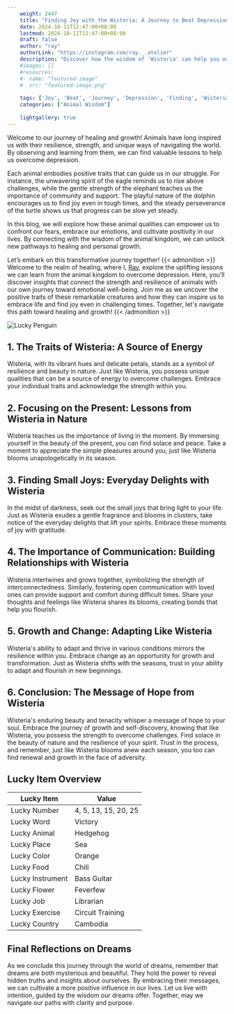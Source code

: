 ```yaml
---
    weight: 2447
    title: "Finding Joy with the Wisteria: A Journey to Beat Depression"  # Assuming 'title' column exists
    date: 2024-10-11T12:47:00+08:00
    lastmod: 2024-10-11T12:47:00+08:00
    draft: false
    author: "ray"
    authorLink: "https://instagram.com/ray._.atelier"
    description: "Discover how the wisdom of 'Wisteria' can help you overcome depression and find joy in your life journey."
    #images: []
    #resources:
    #- name: "featured-image"
    #  src: "featured-image.png"
    
    tags: ['Joy', 'Beat', 'Journey', 'Depression', 'Finding', 'Wisteria']
    categories: ["Animal Wisdom"]
    
    lightgallery: true
---
```

    
Welcome to our journey of healing and growth! Animals have long inspired us with their resilience, strength, and unique ways of navigating the world. By observing and learning from them, we can find valuable lessons to help us overcome depression.

Each animal embodies positive traits that can guide us in our struggle. For instance, the unwavering spirit of the eagle reminds us to rise above challenges, while the gentle strength of the elephant teaches us the importance of community and support. The playful nature of the dolphin encourages us to find joy even in tough times, and the steady perseverance of the turtle shows us that progress can be slow yet steady.

In this blog, we will explore how these animal qualities can empower us to confront our fears, embrace our emotions, and cultivate positivity in our lives. By connecting with the wisdom of the animal kingdom, we can unlock new pathways to healing and personal growth.

Let’s embark on this transformative journey together!
{{< admonition >}}
Welcome to the realm of healing, where I, [Ray](https://instagram.com/ray._.atelier), explore the uplifting lessons we can learn from the animal kingdom to overcome depression. Here, you’ll discover insights that connect the strength and resilience of animals with our own journey toward emotional well-being. Join me as we uncover the positive traits of these remarkable creatures and how they can inspire us to embrace life and find joy even in challenging times. Together, let's navigate this path toward healing and growth!
{{< /admonition >}}

![Lucky Penguin](https://cdn.pixabay.com/photo/2024/09/07/02/34/penguins-9028827_1280.jpg "Lucky Penguin")

## 1. The Traits of Wisteria: A Source of Energy
Wisteria, with its vibrant hues and delicate petals, stands as a symbol of resilience and beauty in nature. Just like Wisteria, you possess unique qualities that can be a source of energy to overcome challenges. Embrace your individual traits and acknowledge the strength within you.

## 2. Focusing on the Present: Lessons from Wisteria in Nature
Wisteria teaches us the importance of living in the moment. By immersing yourself in the beauty of the present, you can find solace and peace. Take a moment to appreciate the simple pleasures around you, just like Wisteria blooms unapologetically in its season.

## 3. Finding Small Joys: Everyday Delights with Wisteria
In the midst of darkness, seek out the small joys that bring light to your life. Just as Wisteria exudes a gentle fragrance and blooms in clusters, take notice of the everyday delights that lift your spirits. Embrace these moments of joy with gratitude.

## 4. The Importance of Communication: Building Relationships with Wisteria
Wisteria intertwines and grows together, symbolizing the strength of interconnectedness. Similarly, fostering open communication with loved ones can provide support and comfort during difficult times. Share your thoughts and feelings like Wisteria shares its blooms, creating bonds that help you flourish.

## 5. Growth and Change: Adapting Like Wisteria
Wisteria's ability to adapt and thrive in various conditions mirrors the resilience within you. Embrace change as an opportunity for growth and transformation. Just as Wisteria shifts with the seasons, trust in your ability to adapt and flourish in new beginnings.

## 6. Conclusion: The Message of Hope from Wisteria
Wisteria's enduring beauty and tenacity whisper a message of hope to your soul. Embrace the journey of growth and self-discovery, knowing that like Wisteria, you possess the strength to overcome challenges. Find solace in the beauty of nature and the resilience of your spirit. Trust in the process, and remember, just like Wisteria blooms anew each season, you too can find renewal and growth in the face of adversity.


## Lucky Item Overview
| Lucky Item          | Value              |
|---------------|--------------------|
| Lucky Number        | 4, 5, 13, 15, 20, 25  |
| Lucky Word          | Victory |
| Lucky Animal        | Hedgehog |
| Lucky Place         | Sea     |
| Lucky Color         | Orange     |
| Lucky Food          | Chili      |
| Lucky Instrument    | Bass Guitar |
| Lucky Flower        | Feverfew    |
| Lucky Job           | Librarian       |
| Lucky Exercise      | Circuit Training  |
| Lucky Country       | Cambodia    |


##  Final Reflections on Dreams

As we conclude this journey through the world of dreams, remember that dreams are both mysterious and beautiful. They hold the power to reveal hidden truths and insights about ourselves. By embracing their messages, we can cultivate a more positive influence in our lives. Let us live with intention, guided by the wisdom our dreams offer. Together, may we navigate our paths with clarity and purpose.
